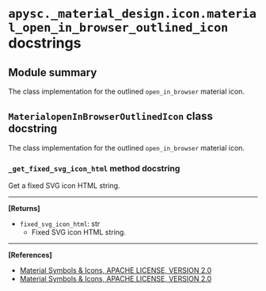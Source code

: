 # `apysc._material_design.icon.material_open_in_browser_outlined_icon` docstrings

## Module summary

The class implementation for the outlined `open_in_browser` material icon.

## `MaterialopenInBrowserOutlinedIcon` class docstring

The class implementation for the outlined `open_in_browser` material icon.

### `_get_fixed_svg_icon_html` method docstring

Get a fixed SVG icon HTML string.<hr>

**[Returns]**

- `fixed_svg_icon_html`: str
  - Fixed SVG icon HTML string.

<hr>

**[References]**

- [Material Symbols & Icons, APACHE LICENSE, VERSION 2.0](https://fonts.google.com/icons?icon.size=24&icon.color=%23e8eaed)
- [Material Symbols & Icons, APACHE LICENSE, VERSION 2.0](https://www.apache.org/licenses/LICENSE-2.0.html)